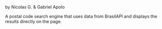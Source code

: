 by Nicolas G. & Gabriel Apolo


A postal code search engine that uses data from BrasilAPI and displays the results directly on the page.
